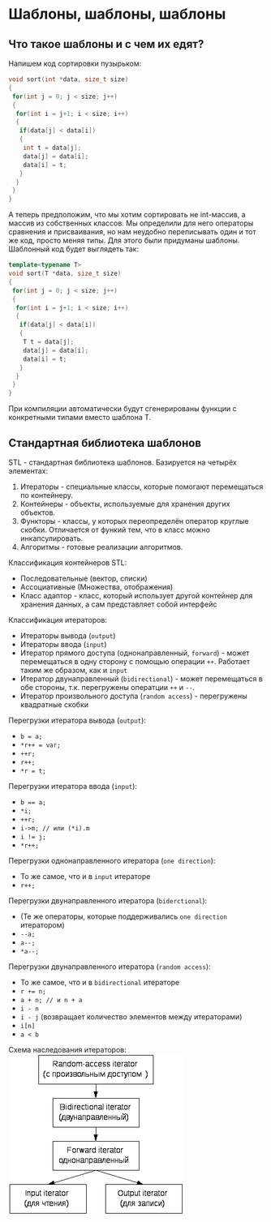 # Шаблоны, шаблоны, шаблоны

## Что такое шаблоны и с чем их едят?

Напишем код сортировки пузырьком:

```cpp
void sort(int *data, size_t size)
{
 for(int j = 0; j < size; j++)
 {
  for(int i = j+1; i < size; i++)
  {
   if(data[j] < data[i])
   {
    int t = data[j];
    data[j] = data[i];
    data[i] = t;
   }
  }
 }
}
```

А теперь предположим, что мы хотим сортировать не int-массив, а массив из собственных классов. Мы определили для него операторы сравнения и присваивания, но нам неудобно переписывать один и тот же код, просто меняя типы. Для этого были придуманы шаблоны. Шаблонный код будет выглядеть так:

```cpp
template<typename T>
void sort(T *data, size_t size)
{
 for(int j = 0; j < size; j++)
 {
  for(int i = j+1; i < size; i++)
  {
   if(data[j] < data[i])
   {
    T t = data[j];
    data[j] = data[i];
    data[i] = t;
   }
  }
 }
}
```

При компиляции автоматически будут сгенерированы функции с конкретными типами вместо шаблона T.

## Стандартная библиотека шаблонов

STL - стандартная библиотека шаблонов. Базируется на четырёх элементах:

1. Итераторы - специальные классы, которые помогают перемещаться по контейнеру.
2. Контейнеры - объекты, используемые для хранения других объектов.
3. Функторы - классы, у которых переопределён оператор круглые скобки. Отличается от функий тем, что в класс можно инкапсулировать.
4. Алгоритмы - готовые реализации алгоритмов.

Классификация контейнеров STL:

- Последовательные (вектор, списки)
- Ассоциативные (Множества, отображения)
- Класс адаптор - класс, который использует другой контейнер для хранения данных, а сам представляет собой интерфейс

Классификация итераторов:

- Итераторы вывода (`output`)
- Итераторы ввода (`input`)
- Итератор прямого доступа (однонаправленный, `forward`) - может перемещаться в одну сторону с помощью операции `++`. Работает таким же образом, как и `input`
- Итератор двунаправленный (`bidirectional`) - может перемещаться в обе стороны, т.к. перегружены оператции `++` и `--`.
- Итератор произвольного доступа (`random access`) - перегружены квадратные скобки

Перегрузки итератора вывода (`output`):

- `b = a;`
- `*r++ = var;`
- `++r;`
- `r++;`
- `*r = t;`

Перегрузки итератора ввода (`input`):

- `b == a;`
- `*i;`
- `++r;`
- `i->m; // или (*i).m`
- `i != j;`
- `*r++;`

Перегрузки однонаправленного итератора (`one direction`):

- То же самое, что и в `input` итераторе
- `r++;`

Перегрузки двунаправленного итератора (`biderctional`):

- (Те же операторы, которые поддерживались `one direction` итератором)
- `--a;`
- `a--;`
- `*a--;`

Перегрузки двунаправленного итератора (`random access`):

- То же самое, что и в `bidirectional` итераторе
- `r += n;`
- `a + n; // и n + a`
- `i - n`
- `i - j` (возвращает количество элементов между итераторами)
- `i[n]`
- `a < b`

Схема наследования итераторов:
![](./iterators.png)
